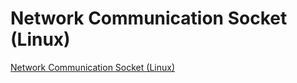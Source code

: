 # Network Communication Socket (Linux)
[Network Communication Socket (Linux)](https://aiwithcloud.com/2022/09/19/network_communication_socket_linux/)